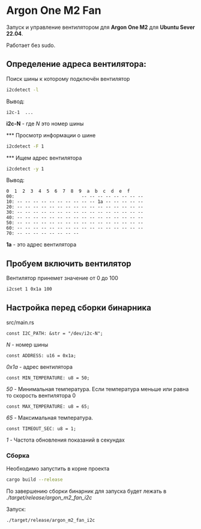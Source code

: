 # Argon One M2 Fan
Запуск и управление вентилятором для **Argon One M2** для **Ubuntu Sever 22.04**.

Работает без sudo.

## Определение адреса вентилятора:

Поиск шины к которому подключён вентилятор

```bash
i2cdetect -l
```

Вывод:
```output
i2c-1  ...
```
**i2c-N** - где _N_ это номер шины

*** Просмотр информации о шине
```bash 
i2cdetect -F 1
```
*** Ищем адрес вентилятора

```bash
i2cdetect -y 1
```
Вывод:
```code 
0  1  2  3  4  5  6  7  8  9  a  b  c  d  e  f
00:                         -- -- -- -- -- -- -- --
10: -- -- -- -- -- -- -- -- -- -- 1a -- -- -- -- --
20: -- -- -- -- -- -- -- -- -- -- -- -- -- -- -- --
30: -- -- -- -- -- -- -- -- -- -- -- -- -- -- -- --
40: -- -- -- -- -- -- -- -- -- -- -- -- -- -- -- --
50: -- -- -- -- -- -- -- -- -- -- -- -- -- -- -- --
60: -- -- -- -- -- -- -- -- -- -- -- -- -- -- -- --
70: -- -- -- -- -- -- -- --
```
**1a** - это адрес вентилятора

## Пробуем включить вентилятор
Вентилятор принемет значение от 0 до 100
```bash
i2cset 1 0x1a 100
```

## Настройка перед сборки бинарника

src/main.rs

```code
const I2C_PATH: &str = "/dev/i2c-N";
```
_N_ - номер шины

```code
const ADDRESS: u16 = 0x1a;
```
_0x1a_ - адрес вентилятора

```code
const MIN_TEMPERATURE: u8 = 50;
```
_50_ - Минимальная температура. Если температура меньше или равна то скорость вентилятора 0

```code
const MAX_TEMPERATURE: u8 = 65;
```
_65_ - Максимальная температура.

```code
const TIMEOUT_SEC: u8 = 1;
```
_1_ - Частота обновления показаний в секундах

### Сборка

Необходимо запустить в корне проекта
```bash
cargo build --release
```

По завершению сборки бинарник для запуска будет лежать в _./target/release/argon_m2_fan_i2c_

Запуск:
```bash
./target/release/argon_m2_fan_i2c
```


